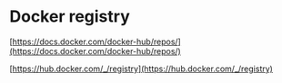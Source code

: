 # Docker registry

[https://docs.docker.com/docker-hub/repos/](https://docs.docker.com/docker-hub/repos/)

[https://hub.docker.com/_/registry](https://hub.docker.com/_/registry)

